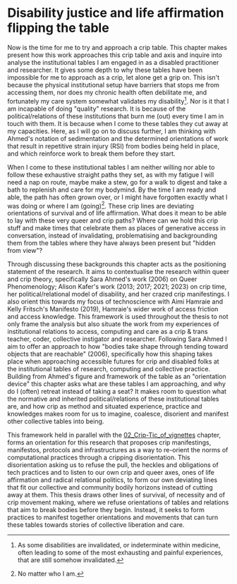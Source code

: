 # Disability justice and life affirmation flipping the table

Now is the time for me to try and approach a crip table. This chapter makes present how this work approaches this crip table and axis and  inquire into analyse the institutional tables I am engaged in as a disabled practitioner and researcher. It gives some depth to why these tables have been impossible for me to approach as a crip, let alone get a grip on. This isn't because the physical institutional setup have barriers that stops me from accessing them, nor does my chronic health often debilitate me, and fortunately my care system somewhat validates my disability[^r1]. Nor is it that I am incapable of doing "quality" research. It is because of the political/relations of these institutions that burn me (out) every time I am in touch with them. It is because when I come to these tables they cut away at my capacities. Here, as I will go on to discuss further, I am thinking with Ahmed's notation of sedimentation and the determined orientations of work that result in repetitive strain injury (RSI) from bodies being held in place, and which reinforce work to break them before they start.

When I come to these institutional tables I am neither willing nor able to follow these exhaustive straight paths they set, as with my fatigue I will need a nap on route, maybe make a stew, go for a walk to digest and take a bath to replenish and care for my bodymind. By the time I am ready and able, the path has often grown over, or I might have forgotten exactly what I was doing or where I am (going)[^r2]. These crip lines are deviating orientations of survival and of life affirmation. What does it mean to be able to lay with these very queer and crip paths? Where can we hold this crip stuff and make times that celebrate them as places of generative access in conversation, instead of invalidating, problematising and backgrounding them from the tables where they have always been present but "hidden from view"?

Through discussing these backgrounds this chapter acts as the positioning statement of the research. It aims to contextualise the research within queer and crip theory, specifically Sara Ahmed's work (2006) on Queer Phenomenology; Alison Kafer's work (2013; 2017; 2021; 2023) on crip time, her political/relational model of disability, and her crazed crip manifestings. I also orient this towards my focus of technoscience with Aimi Hamraie and Kelly Fritsch's Manifesto (2019), Hamraie's wider work of access friction and access knowledge. This framework is used throughout the thesis to not only frame the analysis but also situate the work from my experiences of institutional relations to access, computing and care as a crip & trans teacher, coder, collective instigator and researcher. Following Sara Ahmed I aim to offer an approach to how "bodies take shape through tending toward objects that are reachable" (2006), specifically how this shaping takes place when approaching accessible futures for crip and disabled folks at the institutional tables of research, computing and collective practice. Building from Ahmed's figure and framework of the table as an "orientation device" this chapter asks what are these tables I am approaching, and why do I (often) retreat instead of taking a seat? It makes room to question what the normative and inherited political/relations of these institutional tables are, and how crip as method and situated experience, practice and knowledges makes room for us to imagine, coalesce, disorient and manifest other collective tables into being.

This framework held in parallel with the [02_Crip-Tic_of_vignettes](../../02_Crip-Tic%20of%20vignettes/02_Crip-Tic_of_vignettes.md) chapter, forms an orientation for this research that proposes crip manifestings, manifestos, protocols and infrastructures as a way to re-orient the norms of computational practices through a cripping disorientation. This disorientation asking us to refuse the pull, the heckles and obligations of tech practices and to listen to our own crip and queer axes, ones of life affirmation and radical relational politics, to form our own deviating lines that fit our collective and community bodily horizons instead of cutting away at them. This thesis draws other lines of survival, of necessity and of crip movement making, where we refuse orientations of tables and relations that aim to break bodies before they begin. Instead, it seeks to form practices to manifest together orientations and movements that can turn these tables towards stories of collective liberation and care.

[^r1]: As some disabilities are invalidated, or indeterminate within medicine, often leading to some of the most exhausting and painful experiences, that are still somehow invalidated.
[^r2]: No matter who I am.
